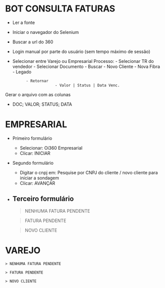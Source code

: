 # BOT CONSULTA FATURAS

- Ler a fonte
- Iniciar o navegador do Selenium
- Buscar a url do 360
- Login manual por parte do usuário (sem tempo máximo de sessão)
- Selecionar entre Varejo ou Empresarial
Processo: 
            - Selecionar TR do vendedor
            - Selecionar Documento
            - Buscar
                       - Novo Cliente
                       - Nova Fibra
                       - Legado
            
            - Retornar
                         - Valor | Status | Data Venc.
             
Gerar o arquivo com as colunas 
-  DOC; VALOR; STATUS; DATA

# EMPRESARIAL
- Primeiro formulário
  - Selecionar: Oi360 Empresarial
  - Clicar: INICIAR

- Segundo formulário
  - Digitar o cnpj em: Pesquise por CNPJ do cliente / novo cliente para iniciar a sondagem
  - Clicar: AVANÇAR

- Terceiro formulário
  - 

    > NENHUMA FATURA PENDENTE


    > FATURA PENDENTE

    > NOVO CLIENTE

# VAREJO

    > NENHUMA FATURA PENDENTE

    > FATURA PENDENTE

    > NOVO CLIENTE